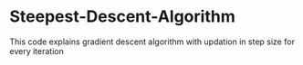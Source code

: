 # Steepest-Descent-Algorithm
This code explains gradient descent algorithm with updation in step size for every iteration
